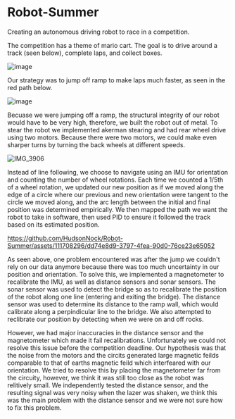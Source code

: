 # Robot-Summer
Creating an autonomous driving robot to race in a competition.

The competition has a theme of mario cart. The goal is to drive around a track (seen below), complete laps, and collect boxes.

![image](https://github.com/HudsonNock/Robot-Summer/assets/111708296/c34a69c2-2ec8-4735-ba39-e0346ec709a5)

Our strategy was to jump off ramp to make laps much faster, as seen in the red path below.

![image](https://github.com/HudsonNock/Robot-Summer/assets/111708296/5e538c97-165c-48d1-9fa8-bd6d34ca74d2)

Becuase we were jumping off a ramp, the structural integrity of our robot would have to be very high, therefore, we built the robot out of metal. To stear the robot we implemented akerman stearing and had rear wheel drive using two motors. Because there were two motors, we could make even sharper turns by turning the back wheels at different speeds.

![IMG_3906](https://github.com/HudsonNock/Robot-Summer/assets/111708296/ad2d5aca-19f7-4d4b-8a0c-8aa2fedae961)

Instead of line following, we choose to navigate using an IMU for orientation and counting the number of wheel rotations. Each time we counted a 1/5th of a wheel rotation, we updated our new position as if we moved along the edge of a circle where our previous and new orientation were tangent to the circle we moved along, and the arc length between the initial and final position was determined empirically. We then mapped the path we want the robot to take in software, then used PID to ensure it followed the track based on its estimated position.

https://github.com/HudsonNock/Robot-Summer/assets/111708296/dd74e8d9-3797-4fea-90d0-76ce23e65052

As seen above, one problem encountered was after the jump we couldn't rely on our data anymore because there was too much uncertainty in our position and orientation. To solve this, we implemented a magnetometer to recalibrate the IMU, as well as distance sensors and sonar sensors. The sonar sensor was used to detect the bridge so as to recalibrate the position of the robot along one line (entering and exiting the bridge). The distance sensor was used to determine its distance to the ramp wall, which would calibrate along a perpindicular line to the bridge. We also attempted to reclibrate our position by detecting when we were on and off rocks.

However, we had major inaccuracies in the distance sensor and the magnetometer which made it fail recalibrations. Unfortunately we could not resolve this issue before the competition deadline. Our hypothesis was that the noise from the motors and the circits generated large magnetic feilds comparable to that of earths magnetic feild which interfeared with our orientation. We tried to resolve this by placing the magnetometer far from the circuity, however, we think it was still too close as the robot was relitively small. We independently tested the distance sensor, and the resulting signal was very noisy when the lazer was shaken, we think this was the main problem with the distance sensor and we were not sure how to fix this problem.



